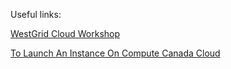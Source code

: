 Useful links:

[WestGrid Cloud Workshop](https://wgschool.netlify.app/cloud/)

[To Launch An Instance On Compute Canada Cloud](https://www.westgrid.ca/events/intro_compute_canada_cloud)
  
  
  
